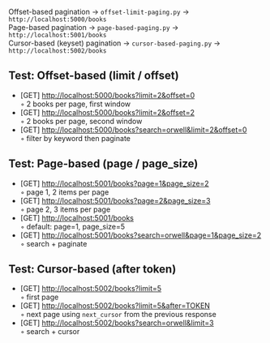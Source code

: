Offset-based pagination → `offset-limit-paging.py` → `http://localhost:5000/books`
<br>
Page-based pagination → `page-based-paging.py` → `http://localhost:5001/books`
<br>
Cursor-based (keyset) pagination → `cursor-based-paging.py` → `http://localhost:5002/books`


## Test: Offset-based (limit / offset)
- [GET] <http://localhost:5000/books?limit=2&offset=0>  
  ◦ 2 books per page, first window
- [GET] <http://localhost:5000/books?limit=2&offset=2>  
  ◦ 2 books per page, second window
- [GET] <http://localhost:5000/books?search=orwell&limit=2&offset=0>  
  ◦ filter by keyword then paginate

## Test: Page-based (page / page_size)
- [GET] <http://localhost:5001/books?page=1&page_size=2>  
  ◦ page 1, 2 items per page
- [GET] <http://localhost:5001/books?page=2&page_size=3>  
  ◦ page 2, 3 items per page
- [GET] <http://localhost:5001/books>  
  ◦ default: page=1, page_size=5
- [GET] <http://localhost:5001/books?search=orwell&page=1&page_size=2>  
  ◦ search + paginate

## Test: Cursor-based (after token)
- [GET] <http://localhost:5002/books?limit=5>  
  ◦ first page
- [GET] <http://localhost:5002/books?limit=5&after=TOKEN>  
  ◦ next page using `next_cursor` from the previous response
- [GET] <http://localhost:5002/books?search=orwell&limit=3>  
  ◦ search + cursor
